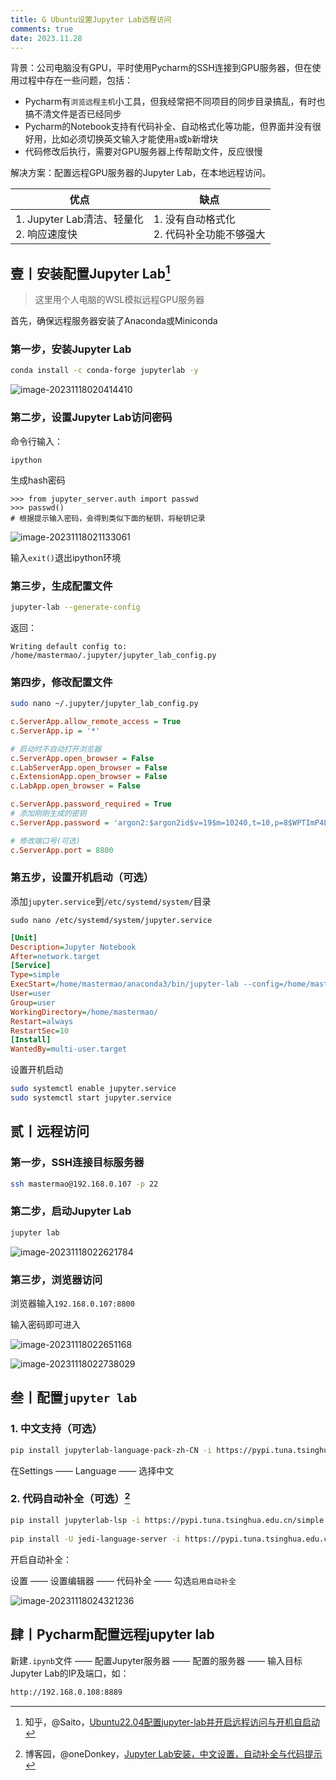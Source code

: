 ```yaml
---
title: G Ubuntu设置Jupyter Lab远程访问
comments: true
date: 2023.11.28
---
```



背景：公司电脑没有GPU，平时使用Pycharm的SSH连接到GPU服务器，但在使用过程中存在一些问题，包括：

* Pycharm有`浏览远程主机`小工具，但我经常把不同项目的同步目录搞乱，有时也搞不清文件是否已经同步
* Pycharm的Notebook支持有代码补全、自动格式化等功能，但界面并没有很好用，比如必须切换英文输入才能使用`a`或`b`新增块
* 代码修改后执行，需要对GPU服务器上传帮助文件，反应很慢

解决方案：配置远程GPU服务器的Jupyter Lab，在本地远程访问。

| 优点                                          | 缺点                                           |
| --------------------------------------------- | ---------------------------------------------- |
| 1. Jupyter Lab清洁、轻量化<br />2. 响应速度快 | 1. 没有自动格式化<br />2. 代码补全功能不够强大 |

## 壹丨安装配置Jupyter Lab[^1]

> 这里用个人电脑的WSL模拟远程GPU服务器

首先，确保远程服务器安装了Anaconda或Miniconda

### 第一步，安装Jupyter Lab

```bash
conda install -c conda-forge jupyterlab -y
```

![image-20231118020414410](https://my-gallery-1306340269.cos.ap-beijing.myqcloud.com/mastermao/202311180204959.png)

### 第二步，设置Jupyter Lab访问密码

命令行输入：

```
ipython
```

生成hash密码

```
>>> from jupyter_server.auth import passwd
>>> passwd()
# 根据提示输入密码，会得到类似下面的秘钥，将秘钥记录
```

![image-20231118021133061](https://my-gallery-1306340269.cos.ap-beijing.myqcloud.com/mastermao/202311180211572.png)

输入`exit()`退出ipython环境

### 第三步，生成配置文件

```bash
jupyter-lab --generate-config
```

返回：

```
Writing default config to: /home/mastermao/.jupyter/jupyter_lab_config.py
```

### 第四步，修改配置文件

```bash
sudo nano ~/.jupyter/jupyter_lab_config.py
```

```ini
c.ServerApp.allow_remote_access = True
c.ServerApp.ip = '*'

# 启动时不自动打开浏览器 
c.ServerApp.open_browser = False
c.LabServerApp.open_browser = False
c.ExtensionApp.open_browser = False
c.LabApp.open_browser = False

c.ServerApp.password_required = True
# 添加刚刚生成的密钥
c.ServerApp.password = 'argon2:$argon2id$v=19$m=10240,t=10,p=8$WPTImP4LkbLfUZEArh/lgQ$dqxJA33ztdvsFM4OcH0/hnVIcG87hwHMhhpetvOo67Y'

# 修改端口号(可选)
c.ServerApp.port = 8800
```

### 第五步，设置开机启动（可选）

添加`jupyter.service`到`/etc/systemd/system/`目录

```
sudo nano /etc/systemd/system/jupyter.service
```

```ini
[Unit]
Description=Jupyter Notebook
After=network.target
[Service]
Type=simple
ExecStart=/home/mastermao/anaconda3/bin/jupyter-lab --config=/home/mastermao/.jupyter/jupyter_lab_config.py --no-browser
User=user
Group=user
WorkingDirectory=/home/mastermao/
Restart=always
RestartSec=10
[Install]
WantedBy=multi-user.target
```

设置开机启动

```bash
sudo systemctl enable jupyter.service
sudo systemctl start jupyter.service
```

## 贰丨远程访问

### 第一步，SSH连接目标服务器

```bash
ssh mastermao@192.168.0.107 -p 22
```

### 第二步，启动Jupyter Lab

```bash
jupyter lab
```

![image-20231118022621784](https://my-gallery-1306340269.cos.ap-beijing.myqcloud.com/mastermao/202311180226269.png)

### 第三步，浏览器访问

浏览器输入`192.168.0.107:8800`

输入密码即可进入

![image-20231118022651168](https://my-gallery-1306340269.cos.ap-beijing.myqcloud.com/mastermao/202311180226219.png)

![image-20231118022738029](https://my-gallery-1306340269.cos.ap-beijing.myqcloud.com/mastermao/202311180227081.png)

## 叁丨配置`jupyter lab`

### 1. 中文支持（可选）

```bash
pip install jupyterlab-language-pack-zh-CN -i https://pypi.tuna.tsinghua.edu.cn/simple
```

在Settings —— Language —— 选择中文

### 2. 代码自动补全（可选）[^2]

```bash
pip install jupyterlab-lsp -i https://pypi.tuna.tsinghua.edu.cn/simple
 
pip install -U jedi-language-server -i https://pypi.tuna.tsinghua.edu.cn/simple
```

开启自动补全：

设置 —— 设置编辑器 —— 代码补全 —— 勾选`启用自动补全`

![image-20231118024321236](https://my-gallery-1306340269.cos.ap-beijing.myqcloud.com/mastermao/202311180243386.png)

## 肆丨Pycharm配置远程jupyter lab

新建`.ipynb`文件 —— 配置Jupyter服务器 —— 配置的服务器 —— 输入目标Jupyter Lab的IP及端口，如：

```bash
http://192.168.0.108:8889
```



[^1]: 知乎，@Saito，[Ubuntu22.04配置jupyter-lab并开启远程访问与开机自启动](https://zhuanlan.zhihu.com/p/573899572)
[^2]: 博客园，@oneDonkey，[Jupyter Lab安装，中文设置，自动补全与代码提示](https://www.cnblogs.com/gitLab/p/17398483.html)
